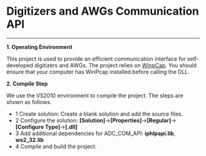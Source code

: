 # Digitizers and AWGs Communication API
___

__1. Operating Environment__

This project is used to provide an efficient communication interface for self-developed digitizers and AWGs. The project relies on 
[WinpCap](https://www.winpcap.org/). You should ensure that your computer has WinPcap installed before calling the DLL.

__2. Compile Step__

We use the VS2010 environment to compile the project. The steps are shown as follows.

* 1 Create solution: Create a blank solution and add the source files. 
* 2 Configure the solution: __[Solution]__->__[Properties]__->__[Regular]__->__[Configure Type]__->__[.dll]__
* 3 Add additional dependencies for ADC_COM_API: __iphlpapi.lib__, __ws2_32.lib__
* 4 Compile and build the project.


